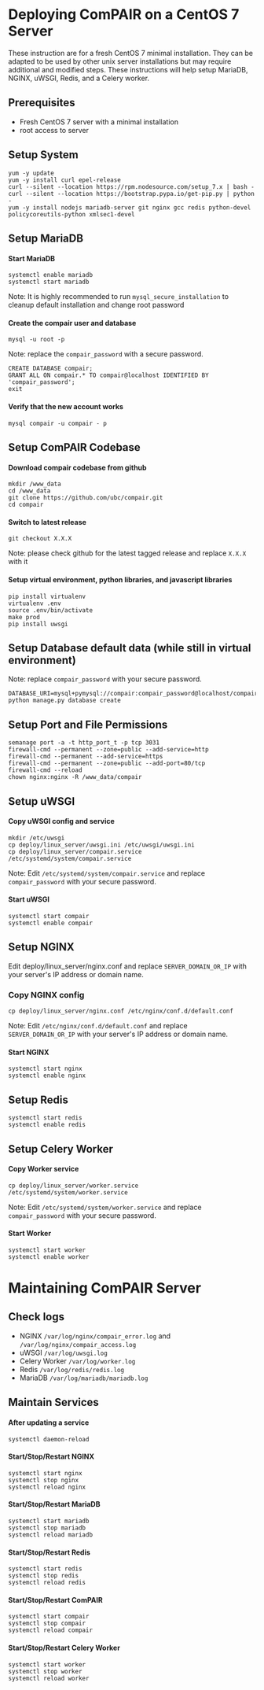 Deploying ComPAIR on a CentOS 7 Server
=======================================

These instruction are for a fresh CentOS 7 minimal installation. They can be adapted to be used by other unix server installations but may require additional and modified steps. These instructions will help setup MariaDB, NGINX, uWSGI, Redis, and a Celery worker.

Prerequisites
-------------
* Fresh CentOS 7 server with a minimal installation
* root access to server



Setup System
-------------

```
yum -y update
yum -y install curl epel-release
curl --silent --location https://rpm.nodesource.com/setup_7.x | bash -
curl --silent --location https://bootstrap.pypa.io/get-pip.py | python -
yum -y install nodejs mariadb-server git nginx gcc redis python-devel policycoreutils-python xmlsec1-devel
```

Setup MariaDB
-------------

#### Start MariaDB

```
systemctl enable mariadb
systemctl start mariadb
```

Note: It is highly recommended to run `mysql_secure_installation` to cleanup default installation and change root password

#### Create the compair user and database

```
mysql -u root -p
```

Note: replace the `compair_password` with a secure password.
```
CREATE DATABASE compair;
GRANT ALL ON compair.* TO compair@localhost IDENTIFIED BY 'compair_password';
exit
```

#### Verify that the new account works

```
mysql compair -u compair - p
```

Setup ComPAIR Codebase
-------------

#### Download compair codebase from github

```
mkdir /www_data
cd /www_data
git clone https://github.com/ubc/compair.git
cd compair
```

#### Switch to latest release

```
git checkout X.X.X
```
Note: please check github for the latest tagged release and replace `X.X.X` with it

#### Setup virtual environment, python libraries, and javascript libraries

```
pip install virtualenv
virtualenv .env
source .env/bin/activate
make prod
pip install uwsgi
```

Setup Database default data (while still in virtual environment)
-------------

Note: replace `compair_password` with your secure password.
```
DATABASE_URI=mysql+pymysql://compair:compair_password@localhost/compair python manage.py database create
```

Setup Port and File Permissions
-------------

```
semanage port -a -t http_port_t -p tcp 3031
firewall-cmd --permanent --zone=public --add-service=http
firewall-cmd --permanent --add-service=https
firewall-cmd --permanent --zone=public --add-port=80/tcp
firewall-cmd --reload
chown nginx:nginx -R /www_data/compair
```

Setup uWSGI
-------------

#### Copy uWSGI config and service

```
mkdir /etc/uwsgi
cp deploy/linux_server/uwsgi.ini /etc/uwsgi/uwsgi.ini
cp deploy/linux_server/compair.service /etc/systemd/system/compair.service
```

Note: Edit `/etc/systemd/system/compair.service` and replace `compair_password` with your secure password.

#### Start uWSGI

```
systemctl start compair
systemctl enable compair
```


Setup NGINX
-------------

Edit deploy/linux_server/nginx.conf and replace `SERVER_DOMAIN_OR_IP` with your server's IP address or domain name.

### Copy NGINX config

```
cp deploy/linux_server/nginx.conf /etc/nginx/conf.d/default.conf
```

Note: Edit `/etc/nginx/conf.d/default.conf` and replace `SERVER_DOMAIN_OR_IP` with your server's IP address or domain name.

#### Start NGINX

```
systemctl start nginx
systemctl enable nginx
```


Setup Redis
-------------

```
systemctl start redis
systemctl enable redis
```

Setup Celery Worker
-------------

#### Copy Worker service

```
cp deploy/linux_server/worker.service /etc/systemd/system/worker.service
```

Note: Edit `/etc/systemd/system/worker.service` and replace `compair_password` with your secure password.

#### Start Worker

```
systemctl start worker
systemctl enable worker
```

Maintaining ComPAIR Server
=======================================

Check logs
-------------

* NGINX `/var/log/nginx/compair_error.log` and `/var/log/nginx/compair_access.log`
* uWSGI `/var/log/uwsgi.log`
* Celery Worker `/var/log/worker.log`
* Redis `/var/log/redis/redis.log`
* MariaDB `/var/log/mariadb/mariadb.log`

Maintain Services
-------------

#### After updating a service

```
systemctl daemon-reload
```

#### Start/Stop/Restart NGINX

```
systemctl start nginx
systemctl stop nginx
systemctl reload nginx
```

#### Start/Stop/Restart MariaDB

```
systemctl start mariadb
systemctl stop mariadb
systemctl reload mariadb
```

#### Start/Stop/Restart Redis

```
systemctl start redis
systemctl stop redis
systemctl reload redis
```

#### Start/Stop/Restart ComPAIR

```
systemctl start compair
systemctl stop compair
systemctl reload compair
```

#### Start/Stop/Restart Celery Worker

```
systemctl start worker
systemctl stop worker
systemctl reload worker
```